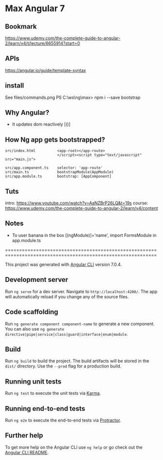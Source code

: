 # Max Angular 7

## Bookmark
https://www.udemy.com/the-complete-guide-to-angular-2/learn/v4/t/lecture/6655914?start=0

## APIs
https://angular.io/guide/template-syntax

## install
See files/commands.png
PS C:\ws\ng\max> npm i --save bootstrap

## Why Angular?
- It updates dom reactively [()]

## How Ng app gets bootstrapped?
    src/index.html   	    <app-root></app-route>
                            </script><script type="text/javascript" src="main.js">
    
    src/app.component.ts  	selector: 'app-route'
    src/main.ts  		    bootstrapModule(AppModule)
    src/app.module.ts	    bootstrap: [AppComponent]

## Tuts
intro:  https://www.youtube.com/watch?v=AaNZBrP26LQ&t=19s
course: https://www.udemy.com/the-complete-guide-to-angular-2/learn/v4/content

## Notes

* To user banana in the box [(ngModule)]='name', import FormsModule in app.module.ts 


============================================================================================================

This project was generated with [Angular CLI](https://github.com/angular/angular-cli) version 7.0.4.

## Development server

Run `ng serve` for a dev server. Navigate to `http://localhost:4200/`. The app will automatically reload if you change any of the source files.

## Code scaffolding

Run `ng generate component component-name` to generate a new component. You can also use `ng generate directive|pipe|service|class|guard|interface|enum|module`.

## Build

Run `ng build` to build the project. The build artifacts will be stored in the `dist/` directory. Use the `--prod` flag for a production build.

## Running unit tests

Run `ng test` to execute the unit tests via [Karma](https://karma-runner.github.io).

## Running end-to-end tests

Run `ng e2e` to execute the end-to-end tests via [Protractor](http://www.protractortest.org/).

## Further help

To get more help on the Angular CLI use `ng help` or go check out the [Angular CLI README](https://github.com/angular/angular-cli/blob/master/README.md).
